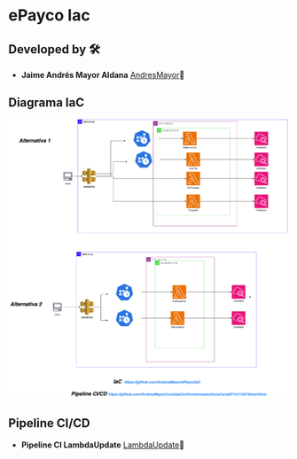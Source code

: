 # ePayco Iac

## Developed by 🛠️
* **Jaime Andrés Mayor Aldana**  [AndresMayor](https://github.com/AndresMayor)🚀

## Diagrama  IaC

  ![DiagramaInfraestructura](./DiagramaInfraestructura/InfraestructuraAws.jpg)

## Pipeline CI/CD

* **Pipeline CI LambdaUpdate** [LambdaUpdate](https://github.com/AndresMayor/LambdaConfirmaiones/actions/runs/6714113573/workflow)🚀
  
